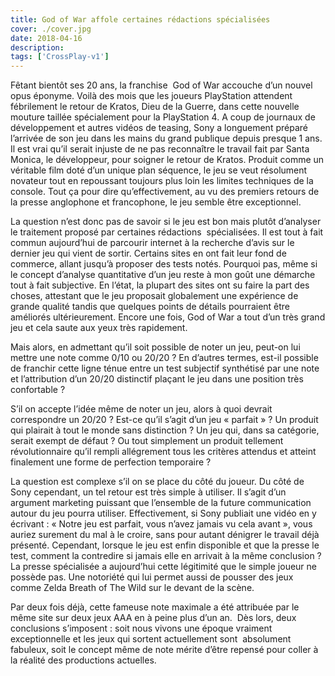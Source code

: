 ```yaml
---
title: God of War affole certaines rédactions spécialisées
cover: ./cover.jpg
date: 2018-04-16
description: 
tags: ['CrossPlay-v1']
---
```

Fêtant bientôt ses 20 ans, la franchise  God of War accouche d’un nouvel opus éponyme. Voilà des mois que les joueurs PlayStation attendent fébrilement le retour de Kratos, Dieu de la Guerre, dans cette nouvelle mouture taillée spécialement pour la PlayStation 4. A coup de journaux de développement et autres vidéos de teasing, Sony a longuement préparé l’arrivée de son jeu dans les mains du grand publique depuis presque 1 ans. Il est vrai qu’il serait injuste de ne pas reconnaître le travail fait par Santa Monica, le développeur, pour soigner le retour de Kratos. Produit comme un véritable film doté d’un unique plan séquence, le jeu se veut résolument novateur tout en repoussant toujours plus loin les limites techniques de la console. Tout ça pour dire qu’effectivement, au vu des premiers retours de la presse anglophone et francophone, le jeu semble être exceptionnel.

La question n’est donc pas de savoir si le jeu est bon mais plutôt d’analyser le traitement proposé par certaines rédactions  spécialisées. Il est tout à fait commun aujourd’hui de parcourir internet à la recherche d’avis sur le dernier jeu qui vient de sortir. Certains sites en ont fait leur fond de commerce, allant jusqu’à proposer des tests notés. Pourquoi pas, même si le concept d’analyse quantitative d’un jeu reste à mon goût une démarche tout à fait subjective. En l’état, la plupart des sites ont su faire la part des choses, attestant que le jeu proposait globalement une expérience de grande qualité tandis que quelques points de détails pourraient être améliorés ultérieurement. Encore une fois, God of War a tout d’un très grand jeu et cela saute aux yeux très rapidement.

Mais alors, en admettant qu’il soit possible de noter un jeu, peut-on lui mettre une note comme 0/10 ou 20/20 ? En d’autres termes, est-il possible de franchir cette ligne ténue entre un test subjectif synthétisé par une note et l’attribution d’un 20/20 distinctif plaçant le jeu dans une position très confortable ?

S’il on accepte l’idée même de noter un jeu, alors à quoi devrait correspondre un 20/20 ? Est-ce qu’il s’agit d’un jeu « parfait » ? Un produit qui plairait à tout le monde sans distinction ? Un jeu qui, dans sa catégorie, serait exempt de défaut ? Ou tout simplement un produit tellement révolutionnaire qu’il rempli allégrement tous les critères attendus et atteint finalement une forme de perfection temporaire ?

La question est complexe s’il on se place du côté du joueur. Du côté de Sony cependant, un tel retour est très simple à utiliser. Il s’agit d’un argument marketing puissant que l’ensemble de la future communication autour du jeu pourra utiliser. Effectivement, si Sony publiait une vidéo en y écrivant : « Notre jeu est parfait, vous n’avez jamais vu cela avant », vous auriez surement du mal à le croire, sans pour autant dénigrer le travail déjà présenté. Cependant, lorsque le jeu est enfin disponible et que la presse le test, comment la contredire si jamais elle en arrivait à la même conclusion ? La presse spécialisée a aujourd’hui cette légitimité que le simple joueur ne possède pas. Une notoriété qui lui permet aussi de pousser des jeux comme Zelda Breath of The Wild sur le devant de la scène.

Par deux fois déjà, cette fameuse note maximale a été attribuée par le même site sur deux jeux AAA en à peine plus d’un an.  Dès lors, deux conclusions s’imposent : soit nous vivons une époque vraiment exceptionnelle et les jeux qui sortent actuellement sont  absolument fabuleux, soit le concept même de note mérite d’être repensé pour coller à la réalité des productions actuelles.

